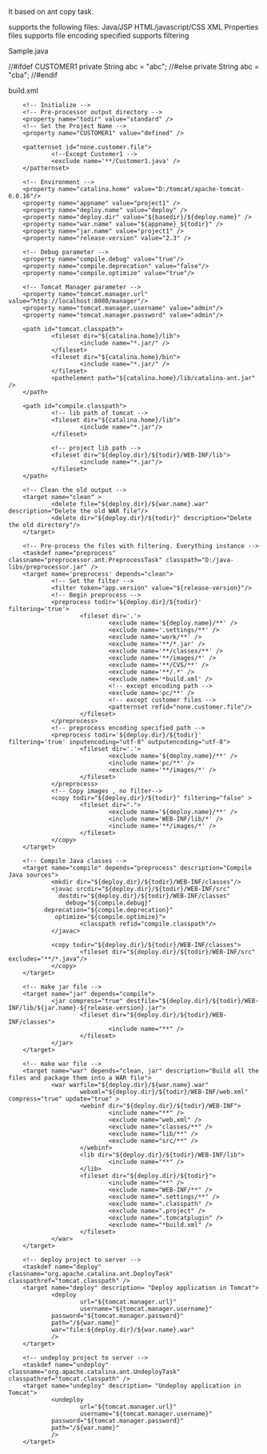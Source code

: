 It based on ant copy task.

supports the following files:
Java/JSP
HTML/javascript/CSS
XML
Properties files
supports file encoding specified
supports filtering


Sample.java

<!-- Define Start -->
//#ifdef CUSTOMER1
private String abc = "abc";
//#else
private String abc = "cba";
//#endif
<!-- Define End -->

build.xml

<project name="sample.project" default="war" basedir=".">

        <!-- Initialize -->
        <!-- Pre-processor output directory -->
        <property name="todir" value="standard" />
        <!-- Set the Project Name -->
        <property name="CUSTOMER1" value="defined" />

        <patternset id="none.customer.file">
                <!--Except Customer1 -->
                <exclude name='**/Customer1.java' />
        </patternset>

        <!-- Environment -->
        <property name="catalina.home" value="D:/tomcat/apache-tomcat-6.0.16"/>
        <property name="appname" value="project1" />
        <property name="deploy.name" value="deploy" />
        <property name="deploy.dir" value="${basedir}/${deploy.name}" />
        <property name="war.name" value="${appname}_${todir}" />
        <property name="jar.name" value="project1" />
        <property name="release-version" value="2.3" />

        <!-- Debug parameter -->
        <property name="compile.debug" value="true"/>
        <property name="compile.deprecation" value="false"/>
        <property name="compile.optimize" value="true"/>

        <!-- Tomcat Manager parameter -->
        <property name="tomcat.manager.url" value="http://localhost:8080/manager"/>
        <property name="tomcat.manager.username" value="admin"/>
        <property name="tomcat.manager.password" value="admin"/>

        <path id="tomcat.classpath">
                <fileset dir="${catalina.home}/lib">
                        <include name="*.jar/" />
                </fileset>
                <fileset dir="${catalina.home}/bin">
                        <include name="*.jar/" />
                </fileset>
                <pathelement path="${catalina.home}/lib/catalina-ant.jar" />
        </path>

        <path id="compile.classpath">
                <!-- lib path of tomcat -->
                <fileset dir="${catalina.home}/lib">
                        <include name="*.jar"/>
                </fileset>

                <!-- project lib path -->
                <fileset dir="${deploy.dir}/${todir}/WEB-INF/lib">
                        <include name="*.jar"/>
                </fileset>
        </path>

        <!-- Clean the old output -->
        <target name="clean" >
                <delete file="${deploy.dir}/${war.name}.war" description="Delete the old WAR file"/>
                <delete dir="${deploy.dir}/${todir}" description="Delete the old directory"/>
        </target>

        <!-- Pre-process the files with filtering. Everything instance -->
        <taskdef name="preprocess" classname="preprocessor.ant.PreprocessTask" classpath="D:/java-libs/preprocessor.jar" />
        <target name='preprocess' depends="clean">
                <!-- Set the filter -->
                <filter token="app.version" value="${release-version}"/>
                <!-- Begin preprocess -->
                <preprocess todir='${deploy.dir}/${todir}' filtering='true'>
                        <fileset dir='.'>
                                <exclude name='${deploy.name}/**' />
                                <exclude name='.settings/**' />
                                <exclude name='work/**' />
                                <exclude name='**/*.jar' />
                                <exclude name='**/classes/**' />
                                <exclude name='**/images/*' />
                                <exclude name='**/CVS/**' />
                                <exclude name='**/.*' />
                                <exclude name='*build.xml' />
                                <!-- except encoding path -->
                                <exclude name='pc/**' />
                                <!-- except customer files -->
                                <patternset refid="none.customer.file"/>
                        </fileset>
                </preprocess>
                <!-- preprocess encoding specified path -->
                <preprocess todir='${deploy.dir}/${todir}' filtering='true' inputencoding="utf-8" outputencoding="utf-8">
                        <fileset dir='.'>
                                <exclude name='${deploy.name}/**' />
                                <include name='pc/**' />
                                <exclude name='**/images/*' />
                        </fileset>
                </preprocess>
                <!-- Copy images , no filter-->
                <copy todir="${deploy.dir}/${todir}" filtering="false" >
                        <fileset dir=".">
                                <exclude name='${deploy.name}/**' />
                                <include name='WEB-INF/lib/*' />
                                <include name='**/images/*' />
                        </fileset>
                </copy>
        </target>

        <!-- Compile Java classes -->
        <target name="compile" depends="preprocess" description="Compile Java sources">
                <mkdir dir="${deploy.dir}/${todir}/WEB-INF/classes"/>
                <javac srcdir="${deploy.dir}/${todir}/WEB-INF/src"
                  destdir="${deploy.dir}/${todir}/WEB-INF/classes"
                    debug="${compile.debug}"
              deprecation="${compile.deprecation}"
                 optimize="${compile.optimize}">
                        <classpath refid="compile.classpath"/>
                </javac>

                <copy todir="${deploy.dir}/${todir}/WEB-INF/classes">
                        <fileset dir="${deploy.dir}/${todir}/WEB-INF/src" excludes="**/*.java"/>
                </copy>
        </target>

        <!-- make jar file -->
        <target name="jar" depends="compile">
                <jar compress="true" destfile="${deploy.dir}/${todir}/WEB-INF/lib/${jar.name}-${release-version}.jar">
                        <fileset dir="${deploy.dir}/${todir}/WEB-INF/classes">
                                <include name="**" />
                        </fileset>
                </jar>
        </target>

        <!-- make war file -->
        <target name="war" depends="clean, jar" description="Build all the files and package them into a WAR file">
                <war warfile="${deploy.dir}/${war.name}.war" 
                        webxml="${deploy.dir}/${todir}/WEB-INF/web.xml" compress="true" update="true" >
                        <webinf dir="${deploy.dir}/${todir}/WEB-INF">
                                <include name="**" />
                                <exclude name="web.xml" />
                                <exclude name="classes/**" />
                                <exclude name="lib/**" />
                                <exclude name="src/**" />
                        </webinf>
                        <lib dir="${deploy.dir}/${todir}/WEB-INF/lib">
                                <include name="**" />
                        </lib>
                        <fileset dir="${deploy.dir}/${todir}">
                                <include name="**" />
                                <exclude name="WEB-INF/**" />
                                <exclude name=".settings/**" />
                                <exclude name=".classpath" />
                                <exclude name=".project" />
                                <exclude name=".tomcatplugin" />
                                <exclude name="*build.xml" />
                        </fileset>
                </war>
        </target>

        <!-- deploy project to server -->
        <taskdef name="deploy" classname="org.apache.catalina.ant.DeployTask" classpathref="tomcat.classpath" />
        <target name="deploy" description= "Deploy application in Tomcat">
                <deploy 
                        url="${tomcat.manager.url}"
                        username="${tomcat.manager.username}"
                password="${tomcat.manager.password}"
                path="/${war.name}"
                war="file:${deploy.dir}/${war.name}.war"
                />
        </target>

        <!-- undeploy project to server -->
        <taskdef name="undeploy" classname="org.apache.catalina.ant.UndeployTask" classpathref="tomcat.classpath" />
        <target name="undeploy" description= "Undeploy application in Tomcat">
                <undeploy 
                        url="${tomcat.manager.url}"
                        username="${tomcat.manager.username}"
                password="${tomcat.manager.password}"
                path="/${war.name}"
                />
        </target>
        
</project>
